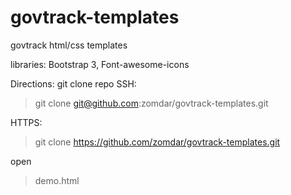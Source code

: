 # govtrack-templates
govtrack html/css templates

libraries:
Bootstrap 3, Font-awesome-icons

Directions:
git clone repo
SSH:
> git clone git@github.com:zomdar/govtrack-templates.git

HTTPS:
> git clone https://github.com/zomdar/govtrack-templates.git

open 
> demo.html
